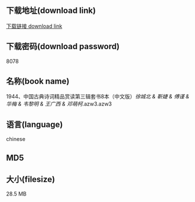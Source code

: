 ## 下载地址(download link)
[下载链接 download link](https://voluble-croquembouche-d321dc.netlify.app/?s=1944%E3%80%81%E4%B8%AD%E5%9B%BD%E5%8F%A4%E5%85%B8%E8%AF%97%E8%AF%8D%E7%B2%BE%E5%93%81%E8%B5%8F%E8%AF%BB%E7%AC%AC%E4%B8%89%E8%BE%91%E5%A5%97%E4%B9%A68%E6%9C%AC%EF%BC%88%E4%B8%AD%E6%96%87%E7%89%88%EF%BC%89_%E5%BE%90%E5%9F%8E%E5%8C%97+%26+%E9%9D%B3%E5%A9%95+%26+%E5%82%85%E8%B0%A8+%26+%E5%8D%8E%E6%A2%85+%26+%E9%9F%A6%E9%BB%8E%E6%98%8E+%26+%E7%8E%8B%E5%B9%BF%E8%A5%BF+%26+%E9%82%93%E8%90%8C%E6%9F%AF_.azw3)

## 下载密码(download password)
8078

## 名称(book name)
1944、中国古典诗词精品赏读第三辑套书8本（中文版）_徐城北 & 靳婕 & 傅谨 & 华梅 & 韦黎明 & 王广西 & 邓萌柯_.azw3.azw3

## 语言(language)
chinese

## MD5


## 大小(filesize)
28.5 MB
